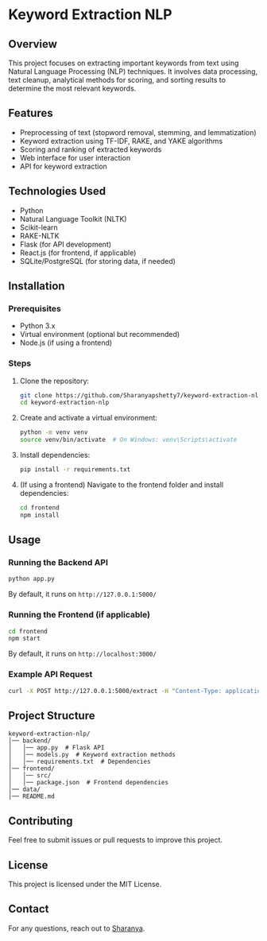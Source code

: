 # Keyword Extraction NLP

## Overview
This project focuses on extracting important keywords from text using Natural Language Processing (NLP) techniques. It involves data processing, text cleanup, analytical methods for scoring, and sorting results to determine the most relevant keywords.

## Features
- Preprocessing of text (stopword removal, stemming, and lemmatization)
- Keyword extraction using TF-IDF, RAKE, and YAKE algorithms
- Scoring and ranking of extracted keywords
- Web interface for user interaction
- API for keyword extraction

## Technologies Used
- Python
- Natural Language Toolkit (NLTK)
- Scikit-learn
- RAKE-NLTK
- Flask (for API development)
- React.js (for frontend, if applicable)
- SQLite/PostgreSQL (for storing data, if needed)

## Installation
### Prerequisites
- Python 3.x
- Virtual environment (optional but recommended)
- Node.js (if using a frontend)

### Steps
1. Clone the repository:
   ```sh
   git clone https://github.com/Sharanyapshetty7/keyword-extraction-nlp.git
   cd keyword-extraction-nlp
   ```
2. Create and activate a virtual environment:
   ```sh
   python -m venv venv
   source venv/bin/activate  # On Windows: venv\Scripts\activate
   ```
3. Install dependencies:
   ```sh
   pip install -r requirements.txt
   ```
4. (If using a frontend) Navigate to the frontend folder and install dependencies:
   ```sh
   cd frontend
   npm install
   ```

## Usage
### Running the Backend API
```sh
python app.py
```
By default, it runs on `http://127.0.0.1:5000/`

### Running the Frontend (if applicable)
```sh
cd frontend
npm start
```
By default, it runs on `http://localhost:3000/`

### Example API Request
```sh
curl -X POST http://127.0.0.1:5000/extract -H "Content-Type: application/json" -d '{"text": "Enter your text here"}'
```

## Project Structure
```
keyword-extraction-nlp/
│── backend/
│   │── app.py  # Flask API
│   │── models.py  # Keyword extraction methods
│   │── requirements.txt  # Dependencies
│── frontend/
│   │── src/
│   │── package.json  # Frontend dependencies
│── data/
│── README.md
```

## Contributing
Feel free to submit issues or pull requests to improve this project.

## License
This project is licensed under the MIT License.

## Contact
For any questions, reach out to [Sharanya](https://github.com/Sharanyapshetty7).

